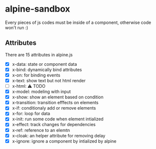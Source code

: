 # alpine-sandbox
Every pieces of js codes must be inside of a component, otherwise code won't run :)

## Attributes
There are 15 attributes in alpine.js 
- [x] x-data: state or component data
- [x] x-bind: dynamically bind attributes 
- [x] x-on: for binding events
- [x] x-text: show text but not html render
- [ ] x-html: ⚠ TODO
- [x] x-model: modeling with input
- [x] x-show: show an element based on condition
- [x] x-transition: transition efffects on elements
- [x] x-if: conditionaly add or remove elements 
- [x] x-for: loop for data 
- [x] x-init: run some code when element intialized 
- [x] x-effect: track changes for dependencies
- [x] x-ref: reference to an elemtn
- [x] x-cloak: an helper attribute for removing delay  
- [x] x-ignore: ignore a component by intialized by alpine